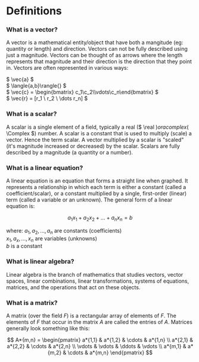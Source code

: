 # Definitions

### What is a vector?

A vector is a mathematical entity/object that have both a mangitude (eg: quantity or length) and direction. Vectors can not be fully described using just a magnitude. Vectors can be thought of as arrows where the length represents that magnitude and their direction is the direction that they point in. Vectors are often represented in various ways:

$ \vec{a} $  
$ \langle{a,b}\rangle{} $  
$ \vec{c} = \begin{bmatrix} c_1\\c_2\\\vdots\\c_n\end{bmatrix} $  
$ \vec{r} = [r_1 \ r_2 \ \dots r_n] $

### What is a scalar?

A scalar is a single element of a field, typically a real ($ \real $) or a complex ($ \Complex $) number. A scalar is a constant that is used to multiply (scale) a vector. Hence the term scalar. A vector multiplied by a scalar is "scaled" (it's magnitude increased or decreased) by the scalar. Scalars are fully described by a magnitude (a quantity or a number).

### What is a linear equation?

A linear equation is an equation that forms a straight line when graphed. It represents a relationship in which each term is either a constant (called a coefficient/scalar), or a constant multiplied by a single, first-order (linear) term (called a variable or an unknown). The general form of a linear equation is:

$$
\begin{equation}
a_1x_1 + a_2x_2 + ... + a_nx_n = b
\end{equation}
$$

where:
$a_1, a_2, ... , a_n$ are constants (coefficients)  
$x_1, a_x, ... , x_n$ are variables (unknowns)  
$b$ is a constant

### What is linear algebra?

Linear algebra is the branch of mathematics that studies vectors, vector spaces, linear combinations, linear transformations, systems of equations, matrices, and the operations that act on these objects.

### What is a matrix?

A matrix (over the field $F$) is a rectangular array of elements of $F$. The elements of $F$ that occur in the matrix $A$ are called the entries of $A$. Matrices generally look something like this:

$$
A*{m,n} =
\begin{pmatrix}
a*{1,1} & a*{1,2} & \cdots & a*{1,n} \\
a*{2,1} & a*{2,2} & \cdots & a*{2,n} \\
\vdots & \vdots & \ddots & \vdots \\
a*{m,1} & a*{m,2} & \cdots & a*{m,n}
\end{pmatrix}
$$
